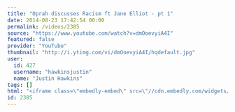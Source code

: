 ```yaml
---
title: "Oprah discusses Racism ft Jane Elliot - pt 1"
date: 2014-08-23 17:42:54 00:00
permalink: /videos/2385
source: "https://www.youtube.com/watch?v=dmOoevyiA4I"
featured: false
provider: "YouTube"
thumbnail: "http://i.ytimg.com/vi/dmOoevyiA4I/hqdefault.jpg"
user:
  id: 427
  username: "hawkinsjustin"
  name: "Justin Hawkins"
tags: []
html: "<iframe class=\"embedly-embed\" src=\"//cdn.embedly.com/widgets/media.html?src=http%3A%2F%2Fwww.youtube.com%2Fembed%2FdmOoevyiA4I%3Fwmode%3Dtransparent%26feature%3Doembed&wmode=transparent&url=https%3A%2F%2Fwww.youtube.com%2Fwatch%3Fv%3DdmOoevyiA4I&image=http%3A%2F%2Fi.ytimg.com%2Fvi%2FdmOoevyiA4I%2Fhqdefault.jpg&key=daaebf4d9cdd46779200162d0ca86e20&type=text%2Fhtml&schema=youtube\" width=\"640\" height=\"480\" scrolling=\"no\" frameborder=\"0\" allowfullscreen></iframe>"
id: 2385
---
```


